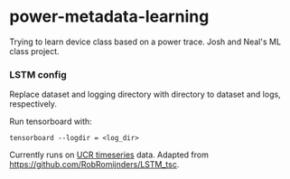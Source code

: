 # power-metadata-learning
Trying to learn device class based on a power trace. Josh and Neal's ML class project.

### LSTM config
Replace dataset and logging directory with directory to dataset and logs, respectively.

Run tensorboard with:
```
tensorboard --logdir = <log_dir>
```

Currently runs on [UCR
timeseries](http://www.cs.ucr.edu/~eamonn/time_series_data/) data. Adapted from
https://github.com/RobRomijnders/LSTM_tsc.

